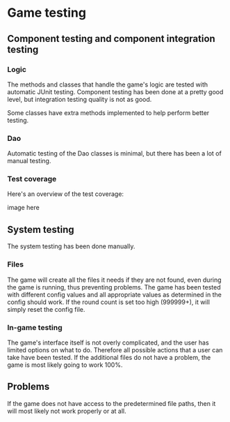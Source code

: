 # Game testing

## Component testing and component integration testing

### Logic

The methods and classes that handle the game's logic are tested with automatic JUnit testing.
Component testing has been done at a pretty good level, but integration testing quality is not as good.

Some classes have extra methods implemented to help perform better testing.

### Dao

Automatic testing of the Dao classes is minimal, but there has been a lot of manual testing.

### Test coverage

Here's an overview of the test coverage:

image here

## System testing

The system testing has been done manually.

### Files

The game will create all the files it needs if they are not found, even during the game is running, thus preventing problems.
The game has been tested with different config values and all appropriate values as determined in the config should work. If the round count is set too high (999999+), it will simply reset the config file.

### In-game testing

The game's interface itself is not overly complicated, and the user has limited options on what to do.
Therefore all possible actions that a user can take have been tested.
If the additional files do not have a problem, the game is most likely going to work 100%.

## Problems

If the game does not have access to the predetermined file paths, then it will most likely not work properly or at all.
